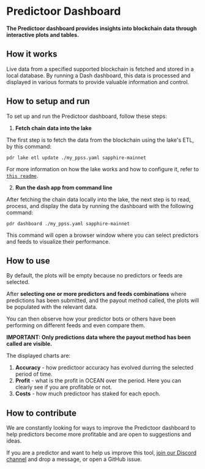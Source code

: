 # Predictoor Dashboard

**The Predictoor dashboard provides insights into blockchain data through interactive plots and tables.**

## **How it works**

Live data from a specified supported blockchain is fetched and stored in a local database. By running a Dash dashboard, this data is processed and displayed in various formats to provide valuable information and control.

## **How to setup and run**

To set up and run the Predictoor dashboard, follow these steps:

1. **Fetch chain data into the lake**

The first step is to fetch the data from the blockchain using the lake's ETL, by this command:

```console
pdr lake etl update ./my_ppss.yaml sapphire-mainnet
```

For more information on how the lake works and how to configure it, refer to [`this readme`](./lake-and-etl.md).

2. **Run the dash app from command line**

After fetching the chain data locally into the lake, the next step is to read, process, and display the data by running the dashboard with the following command:

```console
pdr dashboard ./my_ppss.yaml sapphire-mainnet
```

This command will open a browser window where you can select predictors and feeds to visualize their performance.

## **How to use**

By default, the plots will be empty because no predictors or feeds are selected.

After **selecting one or more predictors and feeds combinations** where predictions has been submitted, and the payout method called, the plots will be populated with the relevant data.

You can then observe how your predictor bots or others have been performing on different feeds and even compare them.

**IMPORTANT: Only predictions data where the payout method has been called are visible.**

The displayed charts are:

1. **Accuracy** - how predictoor accuracy has evolved durring the selected period of time.
2. **Profit** - what is the profit in OCEAN over the period. Here you can clearly see if you are profitable or not.
3. **Costs** - how much predictoor has staked for each epoch.

## **How to contribute**

We are constantly looking for ways to improve the Predictoor dashboard to help predictors become more profitable and are open to suggestions and ideas.

If you are a predictor and want to help us improve this tool, [join our Discord channel](https://discord.gg/Tvqd7Z648H) and drop a message, or open a GitHub issue.

